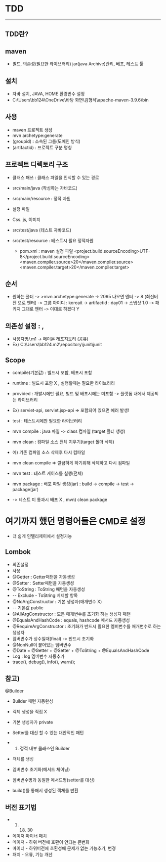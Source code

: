 # TDD

* * *

## TDD란?

## maven
* 빌드, 의존성(필요한 라이브러리) jar(java Archive)관리, 베포, 테스트 툴

## 설치
* 자바 설치, JAVA, HOME 환경변수 설정
* C:\Users\bb124\OneDrive\바탕 화면\김형석\apache-maven-3.9.6\bin

## 사용
* maven 프로젝트 생성
* mvn archetype:generate
* (groupid) : 소속된 그룹(도메인 방식)
* (artifactid) : 프로젝트 구분 명칭

## 프로젝트 디렉토리 구조
* 클래스 패쓰 : 클래스 파일을 인식할 수 있는 경로

* src/main/java (작성하는 자바코드)

* src/main/resource : 정적 자원
* 설정 파일
* Css. js, 이미지

* src/test/java (테스트 자바코드)
* src/test/resource : 테스트시 필요 정적자원

    * pom.xml : maven 설정 파일
      <properties>
      <project.build.sourceEncoding>UTF-8</project.build.sourceEncoding>
      <maven.compiler.source>20</maven.compiler.source>
      <maven.compiler.target>20</maven.compiler.target>
      </properties>

## 순서
* 원하는 폴더 -> >mvn archetype:generate -> 2095 나오면 엔터 -> 8 (최신버전 으로 엔터) -> 그룹 아이디 : koreait -> artifactid : day01 -> 스냅샷 1.0 -> 패키지 그대로 엔터 -> 이대로 하겠다 Y

## 의존성 설정 : <dependencies>, </dependendies>
* 사용자명/.m1 -> 메이븐 레포지토리 (공유)
* Ex) C:\Users\bb124\.m2\repository\junit\junit

## Scope
* compile(기본값) : 빌드시 포함, 베포시 포함
* runtime : 빌드시 포함 X , 실행할때는 필요한 라이브러리
* provided : 개발시에만 필요, 빌드 및 배포시에는 미포함 -> 플랫폼 내에서 제공되는 라이브러리
* Ex) serviet-api, serviet.jsp-api => 포함되어 있으면 에러 발생!
* test : 테스트시에만 필요한 라이브러리

* mvn compile : java 파일 -> class 컴파일 (target 폴더 생성)

* mvn clean : 컴파일 소스 전체 지우기(target 폴더 삭제)
* 예) 기존 컴파일 소스 삭제후 다시 컴파일

* mvn clean compile => 깔끔하게 하기위해 삭제하고 다시 컴파일

* mvn test : 테스트 케이스를 실행(전체)

* mvn package : 배포 파일 생성(jar) : build -> compile ->  test -> package(jar)
* -> 테스트 미 통과시 배포 X , mvn) clean package

# 여기까지 했던 명령어들은 CMD로 설정
* 더 쉽게 인텔리제이에서 설정가능

## Lombok
* 의존설정
* 사용
* @Getter : Getter패턴을 자동생성
* @Setter : Setter패턴을 자동생성
* @ToString : ToString 패턴을 자동생성
* -- Exclude - ToString 베제할 항목
* @NoArgConstructor : 기본 생성자(매개변수 X)
* -- 기본값 public
* @AllArgConstructor : 모든 매개변수를 초기화 하는 생성자 패턴 
* @EqualsAndHashCode : equals, hashcode 메서드 자동생성
* @RequireArgConstructor : 초기화가 반드시 필요한 멤버변수를 매개변수로 하는 생성자
* 맴버변수가 상수일때(final) -> 반드시 초기화  
* @NonNull이 붙어있는 멤버변수
* @Date = @Getter +  @Setter +  @ToString +  @EqualsAndHashCode
* Log : log 멤버변수 자동추가
* trace(), debug(), info(), warn();


## 참고)
@Builder
* Builder 패턴 자동완성
* 객체 생성을 직접 X 
* 기본 생성자가 private
* Setter를 대신 할 수 있는 대안적인 패턴 
* 1) 정적 내부 클래스인 Builder
* 객체를 생성
* 멤버변수 초기화(메서드 체이닝)
* 멤버변수명과 동일한 메서드명(setter를 대신)

* build()를 통해서 생성된 객체를 반환 

## 버전 표기법 
* 1.    18.    30
* 메이저 마이너  패치 
* 메이저 - 하위 버전에 호환이 안되는 큰변화
* 마이너 - 하위버전에 호환성에 문제가 없는 기능추가, 변경
* 패치 - 오류, 기능 개선

